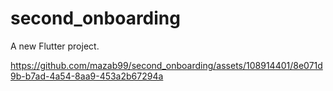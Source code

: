 # second_onboarding

A new Flutter project.


https://github.com/mazab99/second_onboarding/assets/108914401/8e071d9b-b7ad-4a54-8aa9-453a2b67294a

